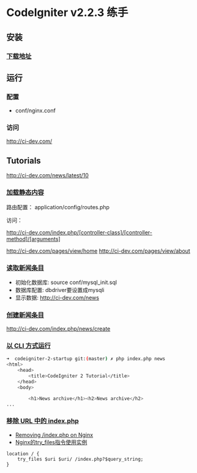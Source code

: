 # CodeIgniter v2.2.3 练手

## 安装

### [下载地址](https://github.com/bcit-ci/CodeIgniter/releases)

## 运行

### 配置
* conf/nginx.conf

### 访问
http://ci-dev.com/

## Tutorials
http://ci-dev.com/news/latest/10

### [加载静态内容](http://codeigniter.org.cn/user_guide/tutorial/static_pages.html)

路由配置： application/config/routes.php

访问：

http://ci-dev.com/index.php/[controller-class]/[controller-method]/[arguments]

http://ci-dev.com/pages/view/home
http://ci-dev.com/pages/view/about

### [读取新闻条目](http://codeigniter.org.cn/user_guide/tutorial/news_section.html)
* 初始化数据库: source conf/mysql_init.sql
* 数据库配置: dbdriver要设置成mysqli
* 显示数据: http://ci-dev.com/news

### [创建新闻条目](http://codeigniter.org.cn/user_guide/tutorial/create_news_items.html)

http://ci-dev.com/index.php/news/create

### [以 CLI 方式运行](http://codeigniter.org.cn/user_guide/general/cli.html)
```bash
➜  codeigniter-2-startup git:(master) ✗ php index.php news   
<html>
    <head>
        <title>CodeIgniter 2 Tutorial</title>
    </head>
    <body>

        <h1>News archive</h1><h2>News archive</h2>
...
```

### [移除 URL 中的 index.php](http://codeigniter.org.cn/user_guide/general/urls.html)
* [Removing /index.php on Nginx](https://laracasts.com/discuss/channels/general-discussion/remving-indexphp-completely)
* [Nginx的try_files指令使用实例](https://www.hi-linux.com/posts/53878.html)


```nginx
location / {
    try_files $uri $uri/ /index.php?$query_string;
}
```